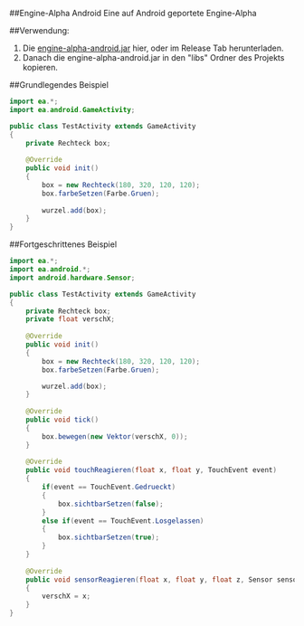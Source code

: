 ##Engine-Alpha Android
Eine auf Android geportete Engine-Alpha

##Verwendung:
1. Die [engine-alpha-android.jar](https://github.com/skatermichi/engine-alpha-android/releases/download/0.8/engine-alpha-android.jar) hier, oder im Release Tab herunterladen.
2. Danach die engine-alpha-android.jar in den "libs" Ordner des Projekts kopieren.

##Grundlegendes Beispiel
```java
import ea.*;
import ea.android.GameActivity;

public class TestActivity extends GameActivity 
{
	private Rechteck box;
	
	@Override
	public void init() 
	{
        box = new Rechteck(180, 320, 120, 120);
        box.farbeSetzen(Farbe.Gruen);
        
        wurzel.add(box);
	}
}
```

##Fortgeschrittenes Beispiel
```java
import ea.*;
import ea.android.*;
import android.hardware.Sensor;

public class TestActivity extends GameActivity 
{
	private Rechteck box;
	private float verschX;
	
    @Override
    public void init() 
    {
        box = new Rechteck(180, 320, 120, 120);
        box.farbeSetzen(Farbe.Gruen);

        wurzel.add(box);
    }
    
    @Override
    public void tick()
    {
    	box.bewegen(new Vektor(verschX, 0));
    }
    
    @Override
    public void touchReagieren(float x, float y, TouchEvent event)
	{
		if(event == TouchEvent.Gedrueckt)
		{
			box.sichtbarSetzen(false);
		}
		else if(event == TouchEvent.Losgelassen)
		{
			box.sichtbarSetzen(true);
		}
	}
	
    @Override
	public void sensorReagieren(float x, float y, float z, Sensor sensor)
	{
		verschX = x;
	}
}
```